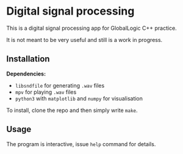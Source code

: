 # Digital signal processing

This is a digital signal processing app for GlobalLogic C++ practice.

It is not meant to be very useful and still is a work in progress.

## Installation

**Dependencies:**

- `libsndfile` for generating `.wav` files
- `mpv` for playing `.wav` files
- `python3` with `matplotlib` and `numpy` for visualisation

To install, clone the repo and then simply write `make`.

## Usage

The program is interactive, issue `help` command for details.
